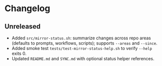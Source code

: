 # Changelog

## Unreleased
- Added `src/mirror-status.sh`: summarize changes across repo areas (defaults to prompts, workflows, scripts); supports `--areas` and `--since`.
- Added smoke test `tests/test-mirror-status-help.sh` to verify `--help` exits 0.
- Updated `README.md` and `SYNC.md` with optional status helper references.

